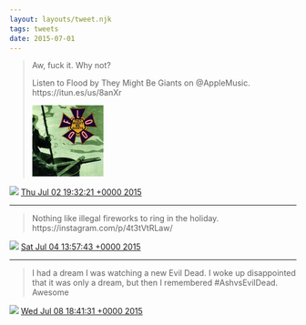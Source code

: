 ```yaml
---
layout: layouts/tweet.njk
tags: tweets
date: 2015-07-01
---
```


> Aw, fuck it\. Why not?  
>   
> Listen to Flood by They Might Be Giants on @AppleMusic\.  
> https://itun\.es/us/8anXr 
> 
> ![](../media/616690896025878528-CI7tGj-WUAA8Lwo.jpg)

<img src="../media/tweet.ico" width="12" /> [Thu Jul 02 19:32:21 +0000 2015](https://twitter.com/timwasson/status/616690896025878528)

----

> Nothing like illegal fireworks to ring in the holiday\. https://instagram\.com/p/4t3tVtRLaw/

<img src="../media/tweet.ico" width="12" /> [Sat Jul 04 13:57:43 +0000 2015](https://twitter.com/timwasson/status/617331456088653824)

----

> I had a dream I was watching a new Evil Dead\. I woke up disappointed that it was only a dream, but then I remembered \#AshvsEvilDead\. Awesome

<img src="../media/tweet.ico" width="12" /> [Wed Jul 08 18:41:31 +0000 2015](https://twitter.com/timwasson/status/618852430847971328)